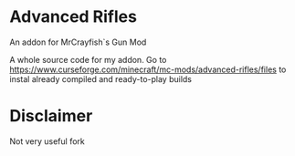# Advanced Rifles
An addon for MrCrayfish`s Gun Mod

A whole source code for my addon.
Go to https://www.curseforge.com/minecraft/mc-mods/advanced-rifles/files to instal already compiled and ready-to-play builds

# Disclaimer

Not very useful fork
